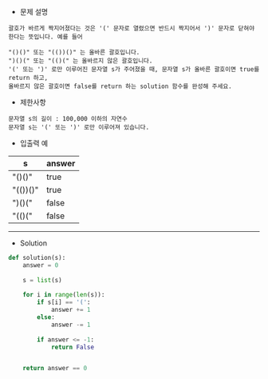 - 문제 설명

```
괄호가 바르게 짝지어졌다는 것은 '(' 문자로 열렸으면 반드시 짝지어서 ')' 문자로 닫혀야 한다는 뜻입니다. 예를 들어

"()()" 또는 "(())()" 는 올바른 괄호입니다.
")()(" 또는 "(()(" 는 올바르지 않은 괄호입니다.
'(' 또는 ')' 로만 이루어진 문자열 s가 주어졌을 때, 문자열 s가 올바른 괄호이면 true를 return 하고,
올바르지 않은 괄호이면 false를 return 하는 solution 함수를 완성해 주세요.
```

- 제한사항

```
문자열 s의 길이 : 100,000 이하의 자연수
문자열 s는 '(' 또는 ')' 로만 이루어져 있습니다.
```

- 입출력 예

| s |	answer |
| --- | --- |
| "()()" |	true |
| "(())()" |	true |
| ")()(" |	false |
| "(()(" |	false |

---

- Solution

```py
def solution(s):
    answer = 0
    
    s = list(s)
    
    for i in range(len(s)):
        if s[i] == '(':
            answer += 1
        else:
            answer -= 1
            
        if answer <= -1:
            return False


    return answer == 0
```
